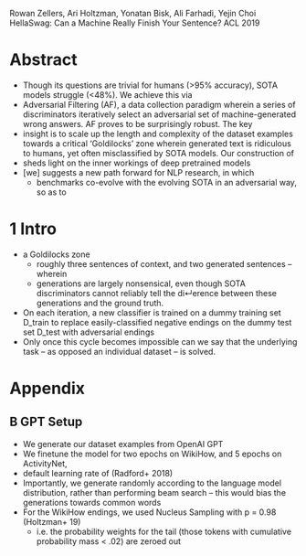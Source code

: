 Rowan Zellers, Ari Holtzman, Yonatan Bisk, Ali Farhadi, Yejin Choi
HellaSwag: Can a Machine Really Finish Your Sentence?
ACL 2019

# Abstract

* Though its questions are trivial for humans (>95% accuracy),
  SOTA models struggle (<48%). We achieve this via
* Adversarial Filtering (AF), a data collection paradigm wherein
  a series of discriminators iteratively select an adversarial set of
  machine-generated wrong answers. AF proves to be surprisingly robust. The key
* insight is to scale up the length and complexity of the dataset examples
  towards a critical ‘Goldilocks’ zone wherein generated text is ridiculous to
  humans, yet often misclassified by SOTA models. Our construction of
* sheds light on the inner workings of deep pretrained models
* [we] suggests a new path forward for NLP research, in which
  * benchmarks co-evolve with the evolving SOTA in an adversarial way, so as to

# 1 Intro

* a Goldilocks zone
  * roughly three sentences of context, and two generated sentences – wherein
  * generations are largely nonsensical, even though SOTA discriminators cannot
    reliably tell the di↵erence between these generations and the ground truth.
* On each iteration,
  a new classifier is trained on a dummy training set D_train to
  replace easily-classified negative endings on the dummy test set D_test with
  adversarial endings
* Only once this cycle becomes impossible can we say that the underlying task –
  as opposed an individual dataset – is solved.

# Appendix

## B GPT Setup

* We generate our dataset examples from OpenAI GPT
* We finetune the model for two epochs on WikiHow, and 5 epochs on ActivityNet,
* default learning rate of (Radford+ 2018)
* Importantly, we generate randomly according to the language model
  distribution, rather than performing beam search – this would bias the
  generations towards common words
* For the WikiHow endings, we used Nucleus Sampling with p = 0.98 (Holtzman+ 19)
  * i.e. the probability weights for the tail (those tokens with cumulative
    probability mass < .02) are zeroed out 
